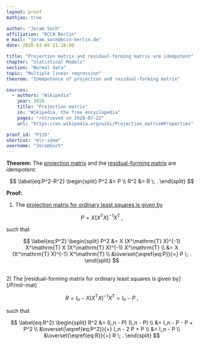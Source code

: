 ```yaml
---
layout: proof
mathjax: true

author: "Joram Soch"
affiliation: "BCCN Berlin"
e_mail: "joram.soch@bccn-berlin.de"
date: 2020-03-09 21:18:00

title: "Projection matrix and residual-forming matrix are idempotent"
chapter: "Statistical Models"
section: "Normal data"
topic: "Multiple linear regression"
theorem: "Idempotence of projection and residual-forming matrix"

sources:
  - authors: "Wikipedia"
    year: 2020
    title: "Projection matrix"
    in: "Wikipedia, the free encyclopedia"
    pages: "retrieved on 2020-07-22"
    url: "https://en.wikipedia.org/wiki/Projection_matrix#Properties"

proof_id: "P135"
shortcut: "mlr-idem"
username: "JoramSoch"
---
```



**Theorem:** The [projection matrix](/D/pm) and the [residual-forming matrix](/D/rfm) are idempotent:

$$ \label{eq:P^2-R^2}
\begin{split}
P^2 &= P \\
R^2 &= R \; .
\end{split}
$$


**Proof:**

1) The [projection matrix for ordinary least squares is given by](/P/mlr-mat)

$$ \label{eq:P}
P = X (X^\mathrm{T} X)^{-1} X^\mathrm{T} \; ,
$$

such that

$$ \label{eq:P^2}
\begin{split}
P^2 &= X (X^\mathrm{T} X)^{-1} X^\mathrm{T} X (X^\mathrm{T} X)^{-1} X^\mathrm{T} \\
&= X (X^\mathrm{T} X)^{-1} X^\mathrm{T} \\
&\overset{\eqref{eq:P}}{=} P \; .
\end{split}
$$

<br>
2) The [residual-forming matrix for ordinary least squares is given by](/P/mlr-mat)

$$ \label{eq:R}
R = I_n - X (X^\mathrm{T} X)^{-1} X^\mathrm{T} = I_n - P \; ,
$$

such that

$$ \label{eq:R^2}
\begin{split}
R^2 &= (I_n - P) (I_n - P) \\
&= I_n - P - P + P^2 \\
&\overset{\eqref{eq:P^2}}{=} I_n - 2 P + P \\
&= I_n - P \\
&\overset{\eqref{eq:R}}{=} R \; .
\end{split}
$$